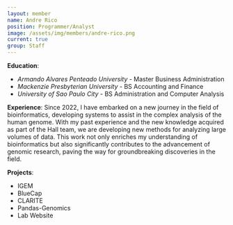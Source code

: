 ```yaml
---
layout: member
name: Andre Rico
position: Programmer/Analyst
image: /assets/img/members/andre-rico.png
current: true
group: Staff
---
```


**Education**: 

  * *Armando Alvares Penteado University* - Master Business Administration
  * *Mackenzie Presbyterian University* - BS Accounting and Finance
  * *University of Sao Paulo City* - BS Administration and Computer Analysis


**Experience**:
Since 2022, I have embarked on a new journey in the field of bioinformatics, developing systems to assist in the complex analysis of the human genome. With my past experience and the new knowledge acquired as part of the Hall team, we are developing new methods for analyzing large volumes of data. This work not only enriches my understanding of bioinformatics but also significantly contributes to the advancement of genomic research, paving the way for groundbreaking discoveries in the field.


**Projects**:

  * IGEM
  * BlueCap
  * CLARITE
  * Pandas-Genomics
  * Lab Website
